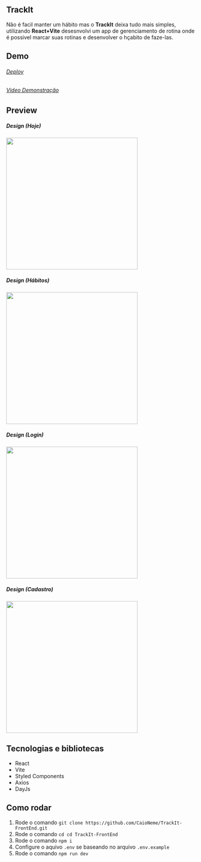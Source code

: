 ## TrackIt

Não é facil manter um hábito mas o <strong>TrackIt</strong> deixa tudo mais simples, utilizando <strong>React+Vite</strong> desesnvolvi um app de gerenciamento de rotina onde é possivel marcar suas rotinas e desenvolver o hçabito de faze-las.

## Demo

###### <a href="https://track-it-three-mu.vercel.app/">Deploy</a>

###### <a href="https://youtu.be/O_PWXb6baww">Video Demonstração</a>

## Preview

##### Design (Hoje)

<img style=width:350 src="./public/TrackItToday.png"/>

##### Design (Hábitos)

<img style=width:350 src="./public/TracktHabits.png"/>

##### Design (Login)

<img style=width:350 src="./public/TrackItLogin.png"/>

##### Design (Cadastro)

<img style=width:350 src="./public/TrackItRegister.png"/>

## Tecnologias e bibliotecas

- React
- Vite
- Styled Components
- Axios
- DayJs

## Como rodar

1. Rode o comando `git clone https://github.com/CaioNeme/TrackIt-FrontEnd.git`
2. Rode o comando `cd cd TrackIt-FrontEnd`
3. Rode o comando `npm i`
4. Configure o aquivo `.env` se baseando no arquivo `.env.example`
5. Rode o comando `npm run dev`
